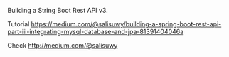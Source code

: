 Building a String Boot Rest API v3. 

Tutorial https://medium.com/@salisuwy/building-a-spring-boot-rest-api-part-iii-integrating-mysql-database-and-jpa-81391404046a

Check http://medium.com/@salisuwy
